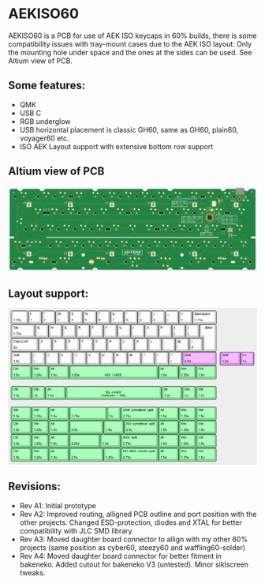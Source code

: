 # AEKISO60

AEKISO60 is a PCB for use of AEK ISO keycaps in 60% builds, there is some compatibility issues with tray-mount cases due to the AEK ISO layout: Only the mounting hole under space and the ones at the sides can be used. See Altium view of PCB.

## Some features:
- QMK
- USB C
- RGB underglow
- USB horizontal placement is classic GH60, same as GH60, plain60, voyager60 etc.
- ISO AEK Layout support with extensive bottom row support

## Altium view of PCB
![alt text](./readme-images/AEKISO60_Rev_A4.jpg "PCB View - Rev B")

## Layout support: 
![alt text](./readme-images/layout_support.jpg "Layout support")

## Revisions:
- Rev A1: Initial prototype
- Rev A2: Improved routing, alligned PCB outline and port position with the other projects. Changed ESD-protection, diodes and XTAL for better compatibility with JLC SMD library.
- Rev A3: Moved daughter board connector to allign with my other 60% projects (same position as cyber60, steezy60 and waffling60-solder)
- Rev A4: Moved daughter board connector for better fitment in bakeneko. Added cutout for bakeneko V3 (untested). Minor siklscreen tweaks.
